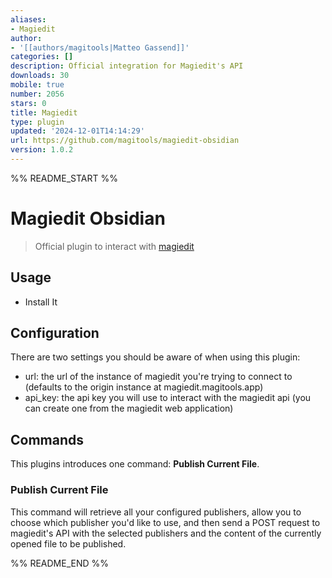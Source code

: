 ```yaml
---
aliases:
- Magiedit
author:
- '[[authors/magitools|Matteo Gassend]]'
categories: []
description: Official integration for Magiedit's API
downloads: 30
mobile: true
number: 2056
stars: 0
title: Magiedit
type: plugin
updated: '2024-12-01T14:14:29'
url: https://github.com/magitools/magiedit-obsidian
version: 1.0.2
---
```


%% README_START %%

# Magiedit Obsidian

> Official plugin to interact with [magiedit](https://magiedit.magitools.app)

## Usage

- Install It

## Configuration

There are two settings you should be aware of when using this plugin:

- url: the url of the instance of magiedit you're trying to connect to (defaults to the origin instance at magiedit.magitools.app)
- api_key: the api key you will use to interact with the magiedit api (you can create one from the magiedit web application)

## Commands

This plugins introduces one command: **Publish Current File**.

### Publish Current File

This command will retrieve all your configured publishers, allow you to choose which publisher you'd like to use, and then send a POST request to magiedit's API with the selected publishers and the content of the currently opened file to be published.


%% README_END %%